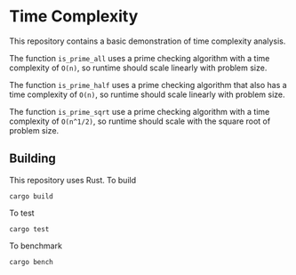 # Time Complexity

This repository contains a basic demonstration of time complexity analysis.

The function `is_prime_all` uses a prime checking algorithm with a time complexity of `O(n)`, so runtime should scale linearly with problem size.

The function `is_prime_half` uses a prime checking algorithm that also has a time complexity of `O(n)`, so runtime should scale linearly with problem size.

The function `is_prime_sqrt` use a prime checking algorithm with a time complexity of `O(n^1/2)`, so runtime should scale with the square root of problem size.

## Building

This repository uses Rust. To build

    cargo build

To test

    cargo test

To benchmark

    cargo bench
